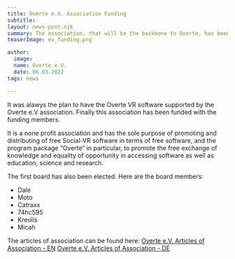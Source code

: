 ```yaml
---
title: Overte e.V. Association Funding
subtitle: 
layout: news-post.njk
summary: The association, that will be the backbone to Overte, has been funded.  
teaserImage: ev_funding.png

author:
  image: 
  name: Overte e.V.
  date: 06.03.2022
tags: news

---
```


It was alawys the plan to have the Overte VR software supported by the Overte e.V association. 
Finally this association has been funded with the funding members. 

It is a none profit association and has the sole purpose of promoting and distributing of free Social-VR software in terms of free software, and the program package “Overte” in particular, to promote the free exchange of knowledge and equality of opportunity in accessing software as well as education, science and research.

The first board has also been elected. Here are the board members:
- Dale
- Moto
- Catraxx   
- 74hc595   
- Kreolis   
- Micah   

The articles of association can be found here:
[Overte e.V. Articles of Association - EN](https://buyanvr-organizational-code-draft.readthedocs.io/en/latest/)
[Overte e.V. Articles of Association - DE](https://buyanvr-organizational-code-draft.readthedocs.io/de/latest/)
